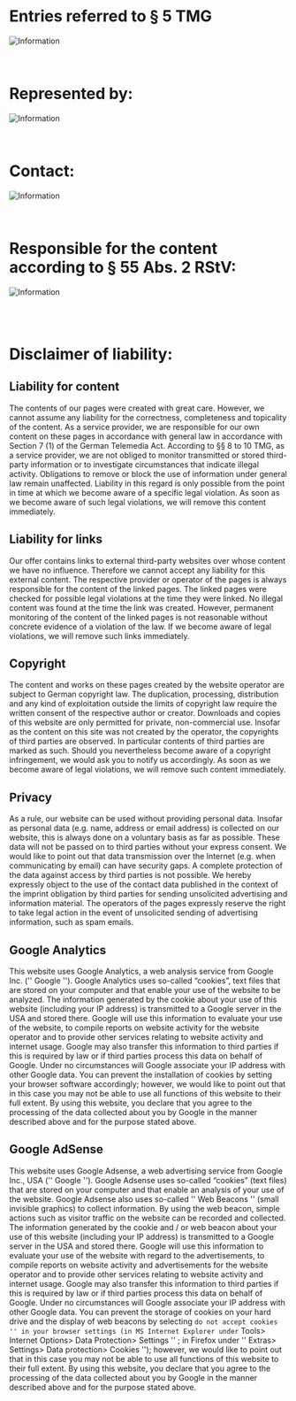 # Entries referred to § 5 TMG
<img src="/assets/images/info1.png" alt="Information"/></br>

<br>

# **Represented by:**
<img src="/assets/images/info2.png" alt="Information"/></br>

<br>

# **Contact:**
<img src="/assets/images/info3.png" alt="Information"/></br>

<br>

# **Responsible for the content according to § 55 Abs. 2 RStV:**
<img src="/assets/images/info1.png" alt="Information"/></br>

<br>
<br>

# **Disclaimer of liability:**

## **Liability for content**
The contents of our pages were created with great care. However, we cannot assume any liability for the correctness, completeness and topicality of the content. As a service provider, we are responsible for our own content on these pages in accordance with general law in accordance with Section 7 (1) of the German Telemedia Act. According to §§ 8 to 10 TMG, as a service provider, we are not obliged to monitor transmitted or stored third-party information or to investigate circumstances that indicate illegal activity. Obligations to remove or block the use of information under general law remain unaffected. Liability in this regard is only possible from the point in time at which we become aware of a specific legal violation. As soon as we become aware of such legal violations, we will remove this content immediately.
<br>

## **Liability for links**
Our offer contains links to external third-party websites over whose content we have no influence. Therefore we cannot accept any liability for this external content. The respective provider or operator of the pages is always responsible for the content of the linked pages. The linked pages were checked for possible legal violations at the time they were linked. No illegal content was found at the time the link was created. However, permanent monitoring of the content of the linked pages is not reasonable without concrete evidence of a violation of the law. If we become aware of legal violations, we will remove such links immediately.
<br>

## **Copyright**
The content and works on these pages created by the website operator are subject to German copyright law. The duplication, processing, distribution and any kind of exploitation outside the limits of copyright law require the written consent of the respective author or creator. Downloads and copies of this website are only permitted for private, non-commercial use. Insofar as the content on this site was not created by the operator, the copyrights of third parties are observed. In particular contents of third parties are marked as such. Should you nevertheless become aware of a copyright infringement, we would ask you to notify us accordingly. As soon as we become aware of legal violations, we will remove such content immediately.
<br>

## **Privacy**
As a rule, our website can be used without providing personal data. Insofar as personal data (e.g. name, address or email address) is collected on our website, this is always done on a voluntary basis as far as possible. These data will not be passed on to third parties without your express consent. We would like to point out that data transmission over the Internet (e.g. when communicating by email) can have security gaps. A complete protection of the data against access by third parties is not possible. We hereby expressly object to the use of the contact data published in the context of the imprint obligation by third parties for sending unsolicited advertising and information material. The operators of the pages expressly reserve the right to take legal action in the event of unsolicited sending of advertising information, such as spam emails.
<br>

## **Google Analytics**
This website uses Google Analytics, a web analysis service from Google Inc. ('' Google ''). Google Analytics uses so-called “cookies”, text files that are stored on your computer and that enable your use of the website to be analyzed. The information generated by the cookie about your use of this website (including your IP address) is transmitted to a Google server in the USA and stored there. Google will use this information to evaluate your use of the website, to compile reports on website activity for the website operator and to provide other services relating to website activity and internet usage. Google may also transfer this information to third parties if this is required by law or if third parties process this data on behalf of Google. Under no circumstances will Google associate your IP address with other Google data. You can prevent the installation of cookies by setting your browser software accordingly; however, we would like to point out that in this case you may not be able to use all functions of this website to their full extent. By using this website, you declare that you agree to the processing of the data collected about you by Google in the manner described above and for the purpose stated above.
<br>

## **Google AdSense**
This website uses Google Adsense, a web advertising service from Google Inc., USA ('' Google ''). Google Adsense uses so-called “cookies” (text files) that are stored on your computer and that enable an analysis of your use of the website. Google Adsense also uses so-called '' Web Beacons '' (small invisible graphics) to collect information. By using the web beacon, simple actions such as visitor traffic on the website can be recorded and collected. The information generated by the cookie and / or web beacon about your use of this website (including your IP address) is transmitted to a Google server in the USA and stored there. Google will use this information to evaluate your use of the website with regard to the advertisements, to compile reports on website activity and advertisements for the website operator and to provide other services relating to website activity and internet usage. Google may also transfer this information to third parties if this is required by law or if third parties process this data on behalf of Google. Under no circumstances will Google associate your IP address with other Google data. You can prevent the storage of cookies on your hard drive and the display of web beacons by selecting `` do not accept cookies '' in your browser settings (in MS Internet Explorer under `` Tools> Internet Options> Data Protection> Settings '' ; in Firefox under '' Extras> Settings> Data protection> Cookies ''); however, we would like to point out that in this case you may not be able to use all functions of this website to their full extent. By using this website, you declare that you agree to the processing of the data collected about you by Google in the manner described above and for the purpose stated above.
<br>
